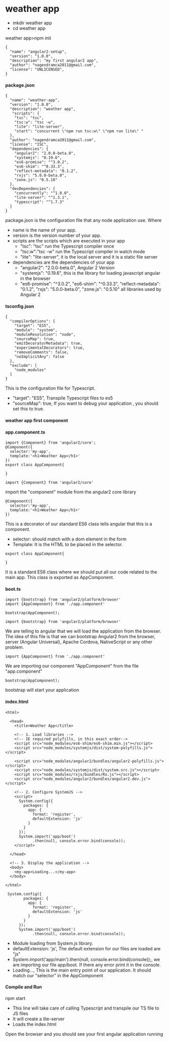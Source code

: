 # weather app

* mkdir weather app
* cd weather app

weather app>npm init
```
{
  "name": "angular2-setup",
  "version": "1.0.0",
  "description": "my first angular2 app",  
  "author": "nagendramca2011@gmail.com",
  "license": "UNLICENSED",   
}
```
#### package.json
```
{
  "name": "weather-app",
  "version": "1.0.0",
  "description": "weather app", 
   "scripts": {
    "tsc": "tsc",
    "tsc:w": "tsc -w",
    "lite": "lite-server",
    "start": "concurrent \"npm run tsc:w\" \"npm run lite\" "
  },
  "author": "nagendramca2011@gmail.com",
  "license": "ISC",
  "dependencies": {
    "angular2": "2.0.0-beta.0",
    "systemjs": "0.19.6",
    "es6-promise": "^3.0.2",
    "es6-shim": "^0.33.3",
    "reflect-metadata": "0.1.2",
    "rxjs": "5.0.0-beta.0",
    "zone.js": "0.5.10"
  },
  "devDependencies": {
    "concurrently": "^1.0.0",
    "lite-server": "^1.3.1",
    "typescript": "^1.7.3"
  }
}
```
package.json is the configuration file that any node application use. 
Where 
* name is the name of your app. 
* version is the version number of your app. 
* scripts are the scripts which are executed in your app
    * "tsc": "tsc" run the Typescript compiler once
    * "tsc:w":"tsc -w" run the Typescript compiler in watch mode
    * "lite": "lite-server", it is the local server and it is a static file server 
* dependencies are the dependencies of your app
    * "angular2": "2.0.0-beta.0", Angular 2 Version 
    * "systemjs": "0.19.6", this is the library for loading javascript angular in the browser 
     * "es6-promise": "^3.0.2", "es6-shim": "^0.33.3", "reflect-metadata": "0.1.2",  "rxjs": "5.0.0-beta.0",  "zone.js": "0.5.10" all libraries used by Angular 2
 
####  tsconfig.json
```
{
  "compilerOptions": {
    "target": "ES5",
    "module": "system",
    "moduleResolution": "node",
    "sourceMap": true,
    "emitDecoratorMetadata": true,
    "experimentalDecorators": true,
    "removeComments": false,
    "noImplicitAny": false
  },
  "exclude": [
    "node_modules"
  ]
}
```

This is the configuration file for Typescript. 

* "target": "ES5", Transpile Typescript files to es5
*  "sourceMap": true, If you want to debug your application , you should set this to true.

#### weather app first component

#### app.component.ts

```
import {Component} from 'angular2/core';
@Component({
  selector:'my-app',
  template:'<h1>Weather App</h1>'
})
export class AppComponent{

}
```
```
import {Component} from 'angular2/core' 
```

import the "component" module from the angular2 core library

```
@Component({
  selector:'my-app',
  template:'<h1>Weather App</h1>'
})

```
This is a decorator of our standard ES6 class tells angular that this is a component.
*  selector: should match with a dom element in the form <my-app></my-app>
* Template: It is the HTML to be placed in the selector.

```
export class AppComponent{

}
```
It is a standard ES6 class where we should  put all our code related to the main app. This class is exported as AppComponent. 

#### boot.ts
```
import {bootstrap} from 'angular2/platform/browser'
import {AppComponent} from './app.component'

bootstrap(AppComponent);
```

```
import {bootstrap} from 'angular2/platform/browser'
```
We are telling to angular that we will load the application from the browser. 
The idea of this file is that we can bootstrap Angular2 from the browser, server (Angular Universal), Apache Cordova, NativeScript or any other problem.

```
import {AppComponent} from './app.component'
```
We are importing our component "AppComponent" from the file "app.component"

```
bootstrap(AppComponent);
```
bootstrap will start your application

#### index.html
```
<html>

  <head>
    <title>Weather App</title>

    <!-- 1. Load libraries -->
    <!-- IE required polyfills, in this exact order-->
    <script src="node_modules/es6-shim/es6-shim.min.js"></script>
    <script src="node_modules/systemjs/dist/system-polyfills.js"></script>

    <script src="node_modules/angular2/bundles/angular2-polyfills.js"></script>
    <script src="node_modules/systemjs/dist/system.src.js"></script>
    <script src="node_modules/rxjs/bundles/Rx.js"></script>
    <script src="node_modules/angular2/bundles/angular2.dev.js"></script>

    <!-- 2. Configure SystemJS -->
    <script>
      System.config({
        packages: {        
          app: {
            format: 'register',
            defaultExtension: 'js'
          }
        }
      });
      System.import('app/boot')
            .then(null, console.error.bind(console));
    </script>

  </head>

  <!-- 3. Display the application -->
  <body>
    <my-app>Loading...</my-app>
  </body>

</html>
```

```
 System.config({
        packages: {        
          app: {
            format: 'register',
            defaultExtension: 'js'
          }
        }
      });
      System.import('app/boot')
            .then(null, console.error.bind(console));
```
* Module loading from System.js library.
* defaultExtension: 'js', The default extension for our files are loaded are "js"
*  System.import('app/main').then(null, console.error.bind(console));, we are importing our file app/boot. If there any error print it in the console. 
* <my-app>Loading...</my-app>, This is the main entry point of our application. It should match our "selector" in the AppComponent


#### Compile and Run

npm start
* This line will take care of calling Typescript and transpile our TS file to JS files
* It will create a lite-server
* Loads the index.html

Open the browser and you should see your first angular application running
